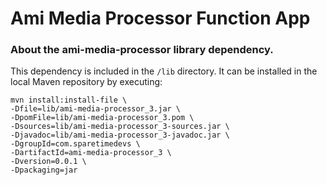 # Ami Media Processor Function App

### About the ami-media-processor library dependency.

This dependency is included in the `/lib` directory. It can be installed in the local Maven repository by executing:

```
mvn install:install-file \
-Dfile=lib/ami-media-processor_3.jar \
-DpomFile=lib/ami-media-processor_3.pom \
-Dsources=lib/ami-media-processor_3-sources.jar \
-Djavadoc=lib/ami-media-processor_3-javadoc.jar \
-DgroupId=com.sparetimedevs \
-DartifactId=ami-media-processor_3 \
-Dversion=0.0.1 \
-Dpackaging=jar
```
